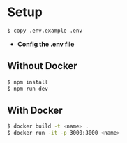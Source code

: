 # Setup
```bash
$ copy .env.example .env
```
- **Config the .env file**
## Without Docker
```bash
$ npm install
$ npm run dev
```
## With Docker
```bash
$ docker build -t <name> .
$ docker run -it -p 3000:3000 <name>
```